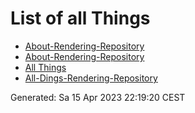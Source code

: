 # List of all Things

- [About-Rendering-Repository](111.md)
- [About-Rendering-Repository](111.md)
- [All Things](17.md)
- [All-Dings-Rendering-Repository](300000007.md)

Generated: Sa 15 Apr 2023 22:19:20 CEST